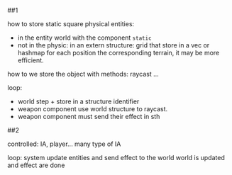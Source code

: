 ##1

how to store static square physical entities:
* in the entity world with the component `static`
* not in the physic: in an extern structure: grid
  that store in a vec or hashmap for each position the corresponding
  terrain,
  it may be more efficient.

how to we store the object with methods: raycast ...

loop:
* world step + store in a structure identifier
* weapon component use world structure to raycast.
* weapon component must send their effect in sth

##2

controlled: IA, player... many type of IA

loop:
system update entities and send effect to the world
world is updated and effect are done
